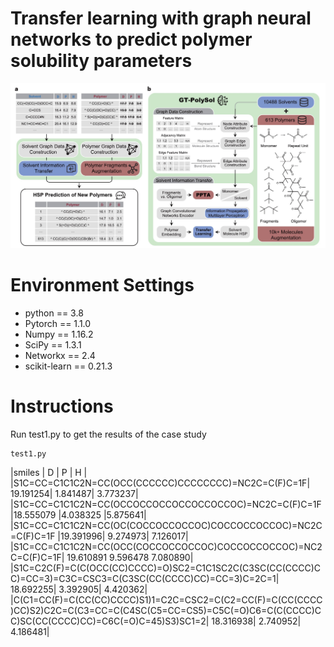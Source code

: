 # Transfer learning with graph neural networks to predict polymer solubility parameters

<p align="center"> 
<img src="FIG1_hz_1222_1.jpg">
</p>

# Environment Settings 
* python == 3.8
* Pytorch == 1.1.0  
* Numpy == 1.16.2  
* SciPy == 1.3.1  
* Networkx == 2.4  
* scikit-learn == 0.21.3  

# Instructions
Run test1.py to get the results of the case study

````
test1.py
````
|smiles |        D     |   P    |    H   |
|S1C=CC=C1C1C2N=CC(OCC(CCCCCC)CCCCCCCC)=NC2C=C(F)C=1F| 19.191254| 1.841487| 3.773237|
|S1C=CC=C1C1C2N=CC(OCCOCCOCCOCCOCCOCCOC)=NC2C=C(F)C=1F |18.555079 |4.038325 |5.875641|
|S1C=CC=C1C1C2N=CC(OC(COCCOCCOCCOC)COCCOCCOCCOC)=NC2C=C(F)C=1F |19.391996| 9.274973| 7.126017|
|S1C=CC=C1C1C2N=CC(OCC(COCCOCCOCCOC)COCCOCCOCCOC)=NC2C=C(F)C=1F| 19.610891 9.596478 7.080890|
|S1C=C2C(F)=C(C(OCC(CC)CCCC)=O)SC2=C1C1SC2C(C3SC(CC(CCCC)CC)=CC=3)=C3C=CSC3=C(C3SC(CC(CCCC)CC)=CC=3)C=2C=1| 18.692255| 3.392905| 4.420362|
|C(C1=CC(F)=C(CC(CC)CCCC)S1)1=C2C=CSC2=C(C2=CC(F)=C(CC(CCCC)CC)S2)C2C=C(C3=CC=C(C4SC(C5=CC=CS5)=C5C(=O)C6=C(C(CCCC)CC)SC(CC(CCCC)CC)=C6C(=O)C=45)S3)SC1=2| 18.316938| 2.740952| 4.186481|
